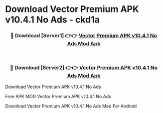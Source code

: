 # Download Vector Premium APK v10.4.1 No Ads - ckd1a



<div align="center">
<h3>🔴 Download [Server1] 👉👉 <a href="https://momento.my/?title=Vector_Premium_APK_v10.4.1_No_Ads">Vector Premium APK v10.4.1 No Ads Mod Apk</a></h3><br>

<h3>🔴 Download [Server2] 👉👉 <a href="https://momento.my/?title=Vector_Premium_APK_v10.4.1_No_Ads">Vector Premium APK v10.4.1 No Ads Mod Apk</a></h3>
</div>



Download Vector Premium APK v10.4.1 No Ads 

Free APK MOD Vector Premium APK v10.4.1 No Ads 

Download Vector Premium APK v10.4.1 No Ads Mod For Android
